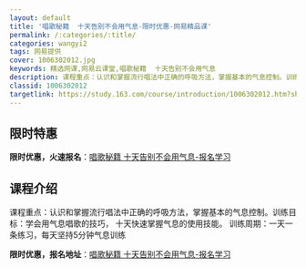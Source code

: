 ```yaml
---
layout: default
title: '唱歌秘籍  十天告别不会用气息-限时优惠-网易精品课'
permalink: /:categories/:title/
categories: wangyi2
tags: 网易提供
cover: 1006302012.jpg
keywords: 精选网课,网易云课堂,唱歌秘籍  十天告别不会用气息
description: 课程重点：认识和掌握流行唱法中正确的呼吸方法，掌握基本的气息控制。训练目标：学会用气息唱歌的技巧，十天快速掌握气息的使用
classid: 1006302012
targetlink: https://study.163.com/course/introduction/1006302012.htm?share=1&shareId=1025206652&utm_campaign=share&utm_medium=iphoneShare&utm_source=&utm_u=1025206652
---
```


## 限时特惠

**限时优惠，火速报名**：[唱歌秘籍  十天告别不会用气息-报名学习](https://study.163.com/course/introduction/1006302012.htm?share=1&shareId=1025206652&utm_campaign=share&utm_medium=iphoneShare&utm_source=&utm_u=1025206652)

## 课程介绍

课程重点：认识和掌握流行唱法中正确的呼吸方法，掌握基本的气息控制。训练目标：学会用气息唱歌的技巧， 十天快速掌握气息的使用技能。 训练周期：一天一条练习，每天坚持5分钟气息训练

**限时优惠，报名地址**：[唱歌秘籍  十天告别不会用气息-报名学习](https://study.163.com/course/introduction/1006302012.htm?share=1&shareId=1025206652&utm_campaign=share&utm_medium=iphoneShare&utm_source=&utm_u=1025206652)

